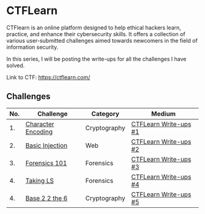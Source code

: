 # CTFLearn

CTFlearn is an online platform designed to help ethical hackers learn, practice, and enhance their cybersecurity skills. It offers a collection of various user-submitted challenges aimed towards newcomers in the field of information security.

In this series, I will be posting the write-ups for all the challenges I have solved. 

Link to CTF: https://ctflearn.com/

## Challenges

|No. |Challenge            |Category      |Medium                              |
|----|---------------------|--------------|------------------------------------|
|1.  |<a href="https://github.com/sai-kantamuneni/CTFLearn-Walkthroughs/tree/main/Cryptography/Character%20Encoding">Character Encoding</a>|Cryptography|<a href="https://medium.com/@sai.kantamuneni/ctflearn-write-ups-1-character-encoding-ab9ec032519b">CTFLearn Write-ups #1</a>|
|2.  |<a href="https://github.com/sai-kantamuneni/CTFLearn-Walkthroughs/tree/main/Web/Basic%20Injection">Basic Injection</a>|Web|<a href="https://medium.com/@sai.kantamuneni/ctflearn-write-ups-2-basic-injection-be268dfa1161">CTFLearn Write-ups #2</a>|
|3.  |<a href="https://github.com/sai-kantamuneni/CTFLearn-Walkthroughs/tree/main/Forensics/Forensics%20101">Forensics 101</a>|Forensics|<a href="https://medium.com/@sai.kantamuneni/186e1902181e">CTFLearn Write-ups #3</a>|
|4.  |<a href="https://github.com/sai-kantamuneni/CTFLearn-Walkthroughs/tree/main/Forensics/Taking%20LS">Taking LS</a>|Forensics|<a href="https://medium.com/@sai.kantamuneni/ctflearn-write-ups-4-taking-ls-0a799e860563">CTFLearn Write-ups #4</a>|
|4.  |<a href="https://github.com/sai-kantamuneni/CTFLearn-Walkthroughs/tree/main/Cryptography/Base%202%202%20the%206">Base 2 2 the 6</a>|Cryptography|<a href="https://medium.com/@sai.kantamuneni/b745b3981527">CTFLearn Write-ups #5</a>|
